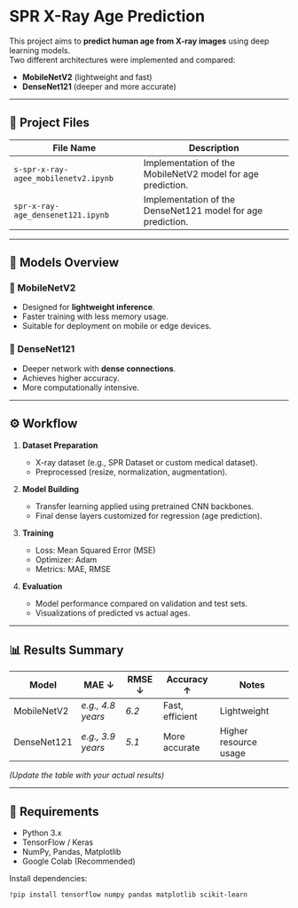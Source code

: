 # SPR X-Ray Age Prediction

This project aims to **predict human age from X-ray images** using deep learning models.  
Two different architectures were implemented and compared:  
- **MobileNetV2** (lightweight and fast)
- **DenseNet121** (deeper and more accurate)

---

## 📂 Project Files

| File Name | Description |
|------------|-------------|
| `s-spr-x-ray-agee_mobilenetv2.ipynb` | Implementation of the MobileNetV2 model for age prediction. |
| `spr-x-ray-age_densenet121.ipynb` | Implementation of the DenseNet121 model for age prediction. |

---

## 🧠 Models Overview

### 🔹 MobileNetV2
- Designed for **lightweight inference**.
- Faster training with less memory usage.
- Suitable for deployment on mobile or edge devices.

### 🔹 DenseNet121
- Deeper network with **dense connections**.
- Achieves higher accuracy.
- More computationally intensive.

---

## ⚙️ Workflow

1. **Dataset Preparation**
   - X-ray dataset (e.g., SPR Dataset or custom medical dataset).
   - Preprocessed (resize, normalization, augmentation).

2. **Model Building**
   - Transfer learning applied using pretrained CNN backbones.
   - Final dense layers customized for regression (age prediction).

3. **Training**
   - Loss: Mean Squared Error (MSE)
   - Optimizer: Adam
   - Metrics: MAE, RMSE

4. **Evaluation**
   - Model performance compared on validation and test sets.
   - Visualizations of predicted vs actual ages.

---

## 📊 Results Summary

| Model | MAE ↓ | RMSE ↓ | Accuracy ↑ | Notes |
|--------|--------|---------|-------------|--------|
| MobileNetV2 | *e.g., 4.8 years* | *6.2* | Fast, efficient | Lightweight |
| DenseNet121 | *e.g., 3.9 years* | *5.1* | More accurate | Higher resource usage |

*(Update the table with your actual results)*

---

## 🧰 Requirements

- Python 3.x  
- TensorFlow / Keras  
- NumPy, Pandas, Matplotlib  
- Google Colab (Recommended)

Install dependencies:
```bash
!pip install tensorflow numpy pandas matplotlib scikit-learn

